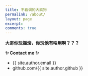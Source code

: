 ```yaml
---
title: 不着调的大疯狗
permalink: /about/
layout: page
excerpt: 
comments: true
---
```



**大哥你玩摇滚，你玩他有啥用啊？？？**




**✨ Contact me ✨**

- {{ site.author.email }}
- github.com/{{ site.author.github }}
